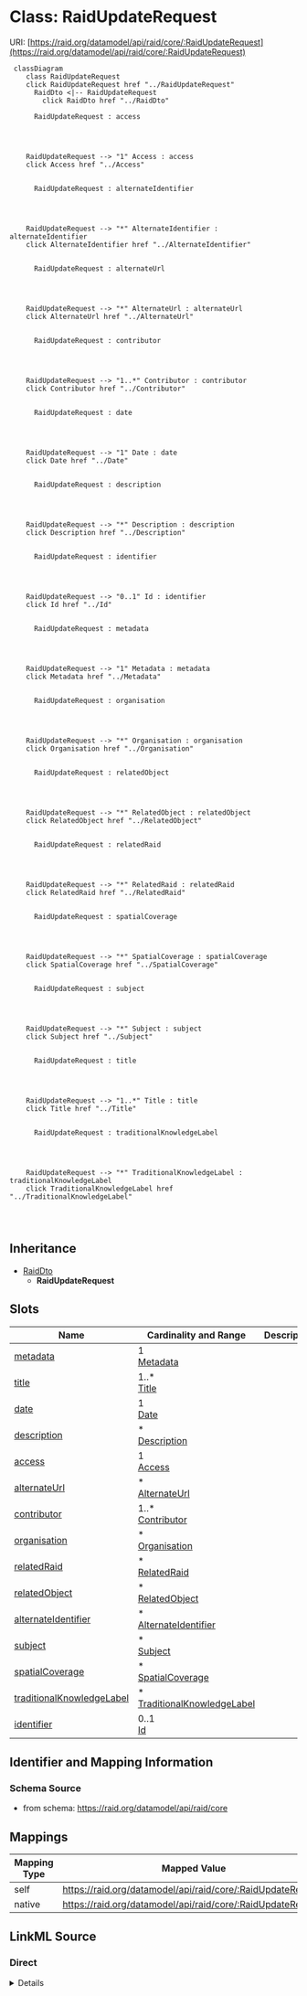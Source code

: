 

# Class: RaidUpdateRequest



URI: [https://raid.org/datamodel/api/raid/core/:RaidUpdateRequest](https://raid.org/datamodel/api/raid/core/:RaidUpdateRequest)






```mermaid
 classDiagram
    class RaidUpdateRequest
    click RaidUpdateRequest href "../RaidUpdateRequest"
      RaidDto <|-- RaidUpdateRequest
        click RaidDto href "../RaidDto"
      
      RaidUpdateRequest : access
        
          
    
    
    RaidUpdateRequest --> "1" Access : access
    click Access href "../Access"

        
      RaidUpdateRequest : alternateIdentifier
        
          
    
    
    RaidUpdateRequest --> "*" AlternateIdentifier : alternateIdentifier
    click AlternateIdentifier href "../AlternateIdentifier"

        
      RaidUpdateRequest : alternateUrl
        
          
    
    
    RaidUpdateRequest --> "*" AlternateUrl : alternateUrl
    click AlternateUrl href "../AlternateUrl"

        
      RaidUpdateRequest : contributor
        
          
    
    
    RaidUpdateRequest --> "1..*" Contributor : contributor
    click Contributor href "../Contributor"

        
      RaidUpdateRequest : date
        
          
    
    
    RaidUpdateRequest --> "1" Date : date
    click Date href "../Date"

        
      RaidUpdateRequest : description
        
          
    
    
    RaidUpdateRequest --> "*" Description : description
    click Description href "../Description"

        
      RaidUpdateRequest : identifier
        
          
    
    
    RaidUpdateRequest --> "0..1" Id : identifier
    click Id href "../Id"

        
      RaidUpdateRequest : metadata
        
          
    
    
    RaidUpdateRequest --> "1" Metadata : metadata
    click Metadata href "../Metadata"

        
      RaidUpdateRequest : organisation
        
          
    
    
    RaidUpdateRequest --> "*" Organisation : organisation
    click Organisation href "../Organisation"

        
      RaidUpdateRequest : relatedObject
        
          
    
    
    RaidUpdateRequest --> "*" RelatedObject : relatedObject
    click RelatedObject href "../RelatedObject"

        
      RaidUpdateRequest : relatedRaid
        
          
    
    
    RaidUpdateRequest --> "*" RelatedRaid : relatedRaid
    click RelatedRaid href "../RelatedRaid"

        
      RaidUpdateRequest : spatialCoverage
        
          
    
    
    RaidUpdateRequest --> "*" SpatialCoverage : spatialCoverage
    click SpatialCoverage href "../SpatialCoverage"

        
      RaidUpdateRequest : subject
        
          
    
    
    RaidUpdateRequest --> "*" Subject : subject
    click Subject href "../Subject"

        
      RaidUpdateRequest : title
        
          
    
    
    RaidUpdateRequest --> "1..*" Title : title
    click Title href "../Title"

        
      RaidUpdateRequest : traditionalKnowledgeLabel
        
          
    
    
    RaidUpdateRequest --> "*" TraditionalKnowledgeLabel : traditionalKnowledgeLabel
    click TraditionalKnowledgeLabel href "../TraditionalKnowledgeLabel"

        
      
```





## Inheritance
* [RaidDto](RaidDto.md)
    * **RaidUpdateRequest**



## Slots

| Name | Cardinality and Range | Description | Inheritance |
| ---  | --- | --- | --- |
| [metadata](metadata.md) | 1 <br/> [Metadata](Metadata.md) |  | [RaidDto](RaidDto.md) |
| [title](title.md) | 1..* <br/> [Title](Title.md) |  | [RaidDto](RaidDto.md) |
| [date](date.md) | 1 <br/> [Date](Date.md) |  | [RaidDto](RaidDto.md) |
| [description](description.md) | * <br/> [Description](Description.md) |  | [RaidDto](RaidDto.md) |
| [access](access.md) | 1 <br/> [Access](Access.md) |  | [RaidDto](RaidDto.md) |
| [alternateUrl](alternateUrl.md) | * <br/> [AlternateUrl](AlternateUrl.md) |  | [RaidDto](RaidDto.md) |
| [contributor](contributor.md) | 1..* <br/> [Contributor](Contributor.md) |  | [RaidDto](RaidDto.md) |
| [organisation](organisation.md) | * <br/> [Organisation](Organisation.md) |  | [RaidDto](RaidDto.md) |
| [relatedRaid](relatedRaid.md) | * <br/> [RelatedRaid](RelatedRaid.md) |  | [RaidDto](RaidDto.md) |
| [relatedObject](relatedObject.md) | * <br/> [RelatedObject](RelatedObject.md) |  | [RaidDto](RaidDto.md) |
| [alternateIdentifier](alternateIdentifier.md) | * <br/> [AlternateIdentifier](AlternateIdentifier.md) |  | [RaidDto](RaidDto.md) |
| [subject](subject.md) | * <br/> [Subject](Subject.md) |  | [RaidDto](RaidDto.md) |
| [spatialCoverage](spatialCoverage.md) | * <br/> [SpatialCoverage](SpatialCoverage.md) |  | [RaidDto](RaidDto.md) |
| [traditionalKnowledgeLabel](traditionalKnowledgeLabel.md) | * <br/> [TraditionalKnowledgeLabel](TraditionalKnowledgeLabel.md) |  | [RaidDto](RaidDto.md) |
| [identifier](identifier.md) | 0..1 <br/> [Id](Id.md) |  | [RaidDto](RaidDto.md) |









## Identifier and Mapping Information







### Schema Source


* from schema: https://raid.org/datamodel/api/raid/core




## Mappings

| Mapping Type | Mapped Value |
| ---  | ---  |
| self | https://raid.org/datamodel/api/raid/core/:RaidUpdateRequest |
| native | https://raid.org/datamodel/api/raid/core/:RaidUpdateRequest |







## LinkML Source

<!-- TODO: investigate https://stackoverflow.com/questions/37606292/how-to-create-tabbed-code-blocks-in-mkdocs-or-sphinx -->

### Direct

<details>
```yaml
name: RaidUpdateRequest
from_schema: https://raid.org/datamodel/api/raid/core
is_a: RaidDto
slot_usage:
  metadata:
    name: metadata
    required: true
  title:
    name: title
    required: true
  date:
    name: date
    required: true
  contributor:
    name: contributor
    required: true
  access:
    name: access
    required: true

```
</details>

### Induced

<details>
```yaml
name: RaidUpdateRequest
from_schema: https://raid.org/datamodel/api/raid/core
is_a: RaidDto
slot_usage:
  metadata:
    name: metadata
    required: true
  title:
    name: title
    required: true
  date:
    name: date
    required: true
  contributor:
    name: contributor
    required: true
  access:
    name: access
    required: true
attributes:
  metadata:
    name: metadata
    from_schema: https://raid.org/datamodel/api/raid/core
    rank: 1000
    alias: metadata
    owner: RaidUpdateRequest
    domain_of:
    - RaidDto
    range: Metadata
    required: true
  title:
    name: title
    from_schema: https://raid.org/datamodel/api/raid/core
    rank: 1000
    alias: title
    owner: RaidUpdateRequest
    domain_of:
    - RaidDto
    range: Title
    required: true
    multivalued: true
    inlined: true
    inlined_as_list: true
  date:
    name: date
    from_schema: https://raid.org/datamodel/api/raid/core
    rank: 1000
    alias: date
    owner: RaidUpdateRequest
    domain_of:
    - RaidDto
    range: Date
    required: true
    multivalued: false
  description:
    name: description
    from_schema: https://raid.org/datamodel/api/raid/core
    rank: 1000
    alias: description
    owner: RaidUpdateRequest
    domain_of:
    - RaidDto
    range: Description
    multivalued: true
    inlined: true
    inlined_as_list: true
  access:
    name: access
    from_schema: https://raid.org/datamodel/api/raid/core
    rank: 1000
    alias: access
    owner: RaidUpdateRequest
    domain_of:
    - RaidDto
    - ClosedRaid
    range: Access
    required: true
    multivalued: false
  alternateUrl:
    name: alternateUrl
    from_schema: https://raid.org/datamodel/api/raid/core
    rank: 1000
    alias: alternateUrl
    owner: RaidUpdateRequest
    domain_of:
    - RaidDto
    range: AlternateUrl
    multivalued: true
    inlined: true
    inlined_as_list: true
  contributor:
    name: contributor
    from_schema: https://raid.org/datamodel/api/raid/core
    rank: 1000
    slot_uri: schema:author
    alias: contributor
    owner: RaidUpdateRequest
    domain_of:
    - RaidDto
    - RaidPatchRequest
    range: Contributor
    required: true
    multivalued: true
    inlined: true
    inlined_as_list: true
  organisation:
    name: organisation
    from_schema: https://raid.org/datamodel/api/raid/core
    rank: 1000
    alias: organisation
    owner: RaidUpdateRequest
    domain_of:
    - RaidDto
    range: Organisation
    multivalued: true
    inlined: true
    inlined_as_list: true
  relatedRaid:
    name: relatedRaid
    from_schema: https://raid.org/datamodel/api/raid/core
    rank: 1000
    alias: relatedRaid
    owner: RaidUpdateRequest
    domain_of:
    - RaidDto
    range: RelatedRaid
    multivalued: true
    inlined: true
    inlined_as_list: true
  relatedObject:
    name: relatedObject
    from_schema: https://raid.org/datamodel/api/raid/core
    rank: 1000
    alias: relatedObject
    owner: RaidUpdateRequest
    domain_of:
    - RaidDto
    range: RelatedObject
    multivalued: true
    inlined: true
    inlined_as_list: true
  alternateIdentifier:
    name: alternateIdentifier
    from_schema: https://raid.org/datamodel/api/raid/core
    rank: 1000
    alias: alternateIdentifier
    owner: RaidUpdateRequest
    domain_of:
    - RaidDto
    range: AlternateIdentifier
    multivalued: true
    inlined: true
    inlined_as_list: true
  subject:
    name: subject
    from_schema: https://raid.org/datamodel/api/raid/core
    rank: 1000
    alias: subject
    owner: RaidUpdateRequest
    domain_of:
    - RaidDto
    range: Subject
    multivalued: true
    inlined: true
    inlined_as_list: true
  spatialCoverage:
    name: spatialCoverage
    from_schema: https://raid.org/datamodel/api/raid/core
    rank: 1000
    alias: spatialCoverage
    owner: RaidUpdateRequest
    domain_of:
    - RaidDto
    range: SpatialCoverage
    multivalued: true
    inlined: true
    inlined_as_list: true
  traditionalKnowledgeLabel:
    name: traditionalKnowledgeLabel
    from_schema: https://raid.org/datamodel/api/raid/core
    rank: 1000
    alias: traditionalKnowledgeLabel
    owner: RaidUpdateRequest
    domain_of:
    - RaidDto
    range: TraditionalKnowledgeLabel
    multivalued: true
    inlined: true
    inlined_as_list: true
  identifier:
    name: identifier
    from_schema: https://raid.org/datamodel/api/raid/core
    alias: identifier
    owner: RaidUpdateRequest
    domain_of:
    - RaidDto
    range: Id

```
</details>
